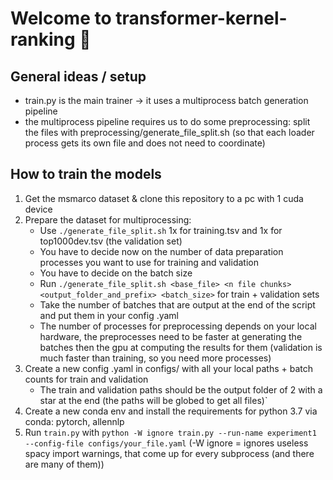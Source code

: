# Welcome to transformer-kernel-ranking 👋



## General ideas / setup

* train.py is the main trainer -> it uses a multiprocess batch generation pipeline
* the multiprocess pipeline requires us to do some preprocessing: split the files with preprocessing/generate_file_split.sh (so that each loader process gets its own file and does not need to coordinate)

## How to train the models

1. Get the msmarco dataset & clone this repository to a pc with 1 cuda device
2. Prepare the dataset for multiprocessing:
    * Use ``./generate_file_split.sh`` 1x for training.tsv and 1x for top1000dev.tsv (the validation set)
    * You have to decide now on the number of data preparation processes you want to use for training and validation
    * You have to decide on the batch size 
    * Run ``./generate_file_split.sh <base_file> <n file chunks> <output_folder_and_prefix> <batch_size>`` for train + validation sets
    * Take the number of batches that are output at the end of the script and put them in your config .yaml
    * The number of processes for preprocessing depends on your local hardware, the preprocesses need to be faster at generating the batches then the gpu at computing the results for them (validation is much faster than training, so you need more processes)
3. Create a new config .yaml in configs/ with all your local paths + batch counts for train and validation
    * The train and validation paths should be the output folder of 2 with a star at the end (the paths will be globed to get all files)`
4. Create a new conda env and install the requirements for python 3.7 via conda: pytorch, allennlp
5. Run ``train.py`` with ``python -W ignore train.py --run-name experiment1 --config-file configs/your_file.yaml`` (-W ignore = ignores useless spacy import warnings, that come up for every subprocess (and there are many of them))